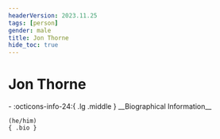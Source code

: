 ```yaml
---
headerVersion: 2023.11.25
tags: [person]
gender: male
title: Jon Thorne
hide_toc: true
---
```

# Jon Thorne
<div class="grid cards ext-narrow-margin ext-one-column" markdown>
- :octicons-info-24:{ .lg .middle } __Biographical Information__

    (he/him)  
    { .bio }

</div>


